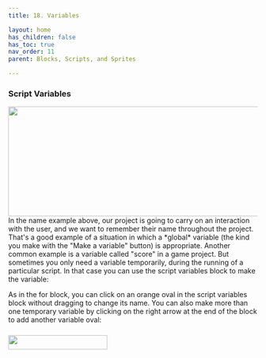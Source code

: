 ```yaml
---
title: 18. Variables

layout: home
has_children: false
has_toc: true
nav_order: 11
parent: Blocks, Scripts, and Sprites

---
```


### Script Variables

<img src="/snap-manual/assets/images/image102.png" style="width:528px; height:222px">
In the name example above, our project is going to
carry on an interaction with the user, and we want to remember their
name throughout the project. That's a good example of a situation in
which a *global* variable (the kind you make with the "Make a variable"
button) is appropriate. Another common example is a variable called
"score" in a game project. But sometimes you only need a variable
temporarily, during the running of a particular script. In that case you
can use the script variables block to make the variable:

As in the for block, you can click on an orange oval in the script
variables block without dragging to change its name. You can also make
more than one temporary variable by clicking on the right arrow at the
end of the block to add another variable oval:

### <img src="/snap-manual/assets/images/image106.png" style="width:200px; height:29px">
